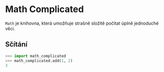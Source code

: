# Math Complicated

`Math` je knihovna, která umožňuje strašně složitě počítat úplně jednoduché věci.

## Sčítání

```python
>>> import math_complicated
>>> math_complicated.add(1, 2)
3

```
